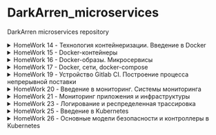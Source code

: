 # DarkArren_microservices

DarkArren microservices repository

<details>
  <summary>HomeWork 14 - Технология контейнеризации. Введение в Docker</summary>

## HomeWork 14 - Технология контейнеризации. Введение в Docker

- Добавлен шаблон PR `.github/PULL_REQUEST_TEMPLATE.md`
- Добавлена интеграция Slack с GitHub `/github subscribe Otus-DevOps-2019-02/DarkArren_microservices commits:all`
- Настроена интеграция с TravisCI
- Установлен docker
- Запущен контейнер hello-world

<details>
  <summary>docker run hello-world</summary>

```bash
Unable to find image 'hello-world:latest' locally
latest: Pulling from library/hello-world
1b930d010525: Pull complete
Digest: sha256:41a65640635299bab090f783209c1e3a3f11934cf7756b09cb2f1e02147c6ed8
Status: Downloaded newer image for hello-world:latest

Hello from Docker!
This message shows that your installation appears to be working correctly.

To generate this message, Docker took the following steps:
 1. The Docker client contacted the Docker daemon.
 2. The Docker daemon pulled the "hello-world" image from the Docker Hub.
    (amd64)
 3. The Docker daemon created a new container from that image which runs the
    executable that produces the output you are currently reading.
 4. The Docker daemon streamed that output to the Docker client, which sent it
    to your terminal.

To try something more ambitious, you can run an Ubuntu container with:
 $ docker run -it ubuntu bash

Share images, automate workflows, and more with a free Docker ID:
 https://hub.docker.com/

For more examples and ideas, visit:
 https://docs.docker.com/get-started/
```

</details>

- Получен список запущенных контейнеров `docker ps`
- Получен список всех контейнеров `docker ps -a`
- Получен список всех сохраненный образов `docker images`
- Запущен контейнер ubuntu:16.04 `docker run -it ubuntu:16.04 /bin/bash`
- В запущенном контейнере создан файл **/tmp/file**
- Контейнер запущен повторно, проверено что файла нет
- Получен список всех запущенных контейнеров с форматирование списка:

```bash
docker ps -a --format "table {{.ID}}\t{{.Image}}\t{{.CreatedAt}}\t{{.Names}}"

CONTAINER ID        IMAGE               CREATED AT                      NAMES
02bac0c6d6f7        ubuntu:16.04        2019-07-04 3:44:11 +0300 MSK   xenodochial_aryabhata
1305ff58ec3f        ubuntu:16.04        2019-07-04 3:43:53 +0300 MSK   hopeful_hertz
05fbd50e8973        hello-world         2019-07-04 3:33:18 +0300 MSK   nifty_blackwell
```

- Контейнер 1305ff58ec3f перезапущен через docker start 1305ff58ec3f
- Треминал подсоединен к контейнеру через docker attach 1305ff58ec3f
- Проверено наличие файла **/tmp/file**
- Терминал отсоединен по комбинации "Ctrl + p Ctrl + q"
- Внутри контейнера запущен процесс bash посредством `docker exec -it x bash`
- Создан образ из запущенного контейнера

```bash
docker commit 1305ff58ec3f darkarren/ubuntu-tmp-file
sha256:454a2224550b87e5bf6c1b3158154e2837dd485f86252148cc82862f7ba5d520

docker images
REPOSITORY                  TAG                 IMAGE ID            CREATED             SIZE
darkarren/ubuntu-tmp-file   latest              454a2224550b        2 minutes ago       117MB
ubuntu                      16.04               7e87e2b3bf7a        3 weeks ago         117MB
hello-world                 latest              fce289e99eb9        7 weeks ago         1.84kB
```

### HW14: Задание со *

- Получена метадата контейнера и образа посредством `docker inspect`
- На основе изучения метадаты сделаны выводы о различиях между контейнером и образом, выводы описаны в **./docker-monolith/docker-1.log**

- Контейнер docker остановлен посредством команды `docker kill $(docker ps -q)`
- Получена информация об использованном дисковом пространстве посредством `docker system df`
- Удалены все незапущенные контейнеры `docker rm $(docker ps -a -q)`
- Удалены все образы, от которых не зависят запущенные контейнеры `docker rmi $(docker images -q)`

</details>

<details>
  <summary>HomeWork 15 - Docker-контейнеры</summary>

## HomeWork 15 - Docker-контейнеры

- Создан проект docker в GCE
- Настроил gcloud на работу с новым проектом `gcloud init`
- Авторизовался через `gcloud auth application-default login`
- Имя проекта в Gogle Cloud добавленно в env: `export GOOGLE_PROJECT=docker`
- Для проекта docker включен Google Engine API через консоль <https://console.developers.google.com/apis/api/compute.googleapis.com/landing?project=docker-245714>
- Создан docker-machine в GCE `docker-machine create --driver google --google-machine-image https://www.googleapis.com/compute/v1/projects/ubuntu-os-cloud/global/images/family/ubuntu-1604-lts --google-machine-type n1-standard-1 --google-disk-size 20 --google-zone europe-west1-b docker-host`
- Установлено подключение к docker-host `eval $(docker-machine env docker-host)`
- В ./docker-monolith добавлены файлы: mongod.conf, start.sh, db_config, Dockerfile
- Подготовлен Dockerfile содержащий в себе установку зависимостей, конфигурирование MongoDB, установку самого приложения reddit
- Собран docker-образ: `docker build -t reddit:latest .`
- Запущен контейнер из подготовленного образа `docker run --name reddit -d --network=host reddit:latest`
- Создано правило для входящего трафика на порт 9292 `gcloud compute firewall-rules create reddit-app --allow tcp:9292 --target-tags=docker-machine --description="Allow PUMA connections" --direction=INGRESS`
- Приложение доступно по адресу <http://docker-host:9292>

### Docker Hub

- Создана учетная запись на Docker Hub
- Авторизована учетная запись через консоль `docker login`
- Образ помечен тэгом darkarren/otus-reddit:1.0 `docker tag reddit:latest darkarren/otus-reddit:1.0`
- Образ запушен в Docker Hub `docker push darkarren/otus-reddit:1.0`
- Проверена возможность запуска из образа, который был запушен на Docker Hub, на локальной машине `docker run --name reddit -d -p 9292:9292 darkarren/otus-reddit:1.0`
- Приложение доступно по <http://127.0.0.1:9292>
- Посмотрел логи контейнера посредством `docker logs reddit -f`, убедился что в процессе взаимодействия с приложением логи отображаются
- Зашел в контейнер и вызвал его остановку изнутри `docker exec -it reddit bash; ps aux; killall5 1`
- Запустил контейнер `docker start reddit`
- Остановил и удалил контейнер `docker stop reddit && docker rm reddit`
- Запустил контейнер без запуска приложения `docker run --name reddit --rm -it darkarren/otus-reddit:1.0 bash; ps aux; exit`
-  Получил информацию об образе `docker inspect darkarren/otus-reddit:1.0`
- Получил информацию связанную только с запуском `docker inspect darkarren/otus-reddit:1.0 -f '{{.ContainerConfig.Cmd}}'`
- Запустил контейнер и внес в него изменения

<details>
  <summary>docker run --name reddit -d -p 9292:9292 darkarren/otus-reddit:1.0</summary>

```bash
docker run --name reddit -d -p 9292:9292 darkarren/otus-reddit:1.0

ecc39f8b4a48cb49de30f174098d23be524fd50690cd1271f77f84e056934e9c

[docker exec -it reddit bash](docker exec -it reddit bash

root@ecc39f8b4a48:/# mkdir /test1234
root@ecc39f8b4a48:/# touch /test1234/testfile
root@ecc39f8b4a48:/# rmdir /opt
root@ecc39f8b4a48:/# exit
exit)
```

</details>

- Получил изменения в контейнере

<details>
  <summary>docker diff reddit</summary>

```bash
docker diff reddit
A /test1234
A /test1234/testfile
C /var
C /var/lib
C /var/lib/mongodb
A /var/lib/mongodb/local.0
A /var/lib/mongodb/local.ns
A /var/lib/mongodb/mongod.lock
A /var/lib/mongodb/_tmp
A /var/lib/mongodb/journal
A /var/lib/mongodb/journal/j._0
C /var/log
A /var/log/mongod.log
C /root
A /root/.bash_history
C /tmp
A /tmp/mongodb-27017.sock
D /opt
```

</details>

- Остановил, удалил и заново запустил контейнер, убедился, что изменений не сохранилось

<details>
  <summary>docker stop reddit && docker rm reddit && docker run --name reddit --rm -it darkarren/otus-reddit:1.0 bash </summary>

```bash
docker stop reddit && docker rm reddit
reddit
reddit

docker run --name reddit --rm -it darkarren/otus-reddit:1.0 bash
root@b7aaf9b04429:/# ls /
bin   dev  home  lib64  mnt  proc    root  sbin  start.sh  tmp  var
boot  etc  lib   media  opt  reddit  run   srv   sys       usr
root@b7aaf9b04429:/#
```

</details>

### HW 15: Задание со *

- Подготовлен сценарий terraform, позволяющий развернуть в облаке n машин на чистой ubuntu 16.04, количество машины определяется переменной vm_count="3" в terraform.tfvars
- Подготовлены плейбуки ansible: install.yml  - установка docker и необходимых зависимостей, deploy.yml - запуск прилоежния (reddit.yml - запуск плейбуков друг за другом)
- Подготовлен плейбук для провижининга образа packer - packer.yml

</details>

<details>
  <summary>HomeWork 16 - Docker-образы. Микросервисы</summary>

## HomeWork 16 - Docker-образы. Микросервисы

- Установлен линтер hadolint
- Загружен архив с исходным кодом микросервисов
- Созданы Dockerfile: ./post-py/Dockerfile, ./ui/Dockerfile, ./comment/Dockerfile с учетом рекомендаций hadolint
- Собраны образы микросевисов

<details>
  <summary>build docker images</summary>

```bash
docker build -t darkarren/post:1.0 src/post-py \
&& docker build -t darkarren/comment:1.0 src/comment \
&& docker build -t darkarren/ui:1.0 src/ui
```

</details>

- Создана сеть для контейнеров `docker network create reddit`
- Запущены контейнеры с подключением к созданной сети

<details>
  <summary>run reddit containers</summary>

```bash
docker run -d --network=reddit --network-alias=post_db --network-alias=comment_db mongo:latest
docker run -d --network=reddit --network-alias=post darkarren/post:1.0
docker run -d --network=reddit --network-alias=comment darkarren/comment:1.0
docker run -d --network=reddit -p 9292:9292 darkarren/ui:1.0
```

</details>

- Проверил доступность и работоспособность приложения по адресу <http://docker-host:9292>

### HW16: Заданиче со * 1

- Остановил все запущенные контейнеры docker kill $(docker ps -q)
- Запустил контейнеры с измененными network-alias и дополнительно переданными значениями переменных

<details>
  <summary>run reddit containers with env</summary>

```bash
docker run -d --network=reddit --network-alias=post_db_1 --network-alias=comment_db_1 mongo:latest \
&& docker run -d --network=reddit --network-alias=post_1 --env POST_DATABASE_HOST=post_db_1 darkarren/post:1.0 \
&& docker run -d --network=reddit --network-alias=comment_1 --env COMMENT_DATABASE_HOST=comment_db_1 darkarren/comment:1.0 \
&& docker run -d --network=reddit --env POST_SERVICE_HOST=post_1 --env COMMENT_SERVICE_HOST=comment_1 -p 9292:9292 darkarren/ui:1.0
```

</details>

- Проверил доступность и работоспособность приложения по адресу <http://docker-host:9292>

### Образы приложений

- Изменил Dockerfile для ui с учетом рекомендаций hadolint
- Пересобрал образ, убедился, что он стал значительно меньше предыдущего

### HW16: Задание со * 2

- Подготовил новый образ для ui. За счет использования alpine в качестве основного образа, а так же чистки лишних библиотек, которые не нужны после сборки образа, и очистки кэша - удалось уменьшить образ до 38.2MB без потери работоспособности

<details>
  <summary>./ui/Dockerfile</summary>

```dockerfile
FROM alpine:3.9


ENV APP_HOME /app
RUN mkdir $APP_HOME

WORKDIR $APP_HOME
COPY Gemfile* $APP_HOME/
COPY . $APP_HOME
RUN apk --no-cache add ruby-bundler=1.17.1-r0 ruby-dev=2.5.5-r0 make=4.2.1-r2 gcc=8.3.0-r0 musl-dev=1.1.20-r4 ruby-json=2.5.5-r0 \
  && bundle install --clean --no-cache --force \
  && rm -rf /root/.bundle \
  && apk --no-cache del ruby-dev make gcc musl-dev

ENV POST_SERVICE_HOST post
ENV POST_SERVICE_PORT 5000
ENV COMMENT_SERVICE_HOST comment
ENV COMMENT_SERVICE_PORT 9292

CMD ["puma"]


```

</details>

- Подготовил новый образ для post. Удалось уменьшить образ до 106MB

<details>
  <summary>./post-py/Dockerfile</summary>

```Dockerfile
FROM python:3.6.0-alpine

WORKDIR /app
COPY . /app

RUN apk --no-cache add gcc=5.3.0-r0 musl-dev=1.1.14-r16 \
    && pip --no-cache-dir install -r /app/requirements.txt \
    && apk --no-cache del gcc musl-dev

ENV POST_DATABASE_HOST post_db
ENV POST_DATABASE posts

CMD ["python3", "post_app.py"]

```

</details>

- Подготовил новый образ для comment. Удалось уменьшить до 35.8MB

<details>
  <summary>./comment/Dockerfile</summary>

```Dockerfile
FROM alpine:3.9

ENV APP_HOME /app

RUN mkdir $APP_HOME
WORKDIR $APP_HOME
COPY Gemfile* $APP_HOME/

RUN apk --no-cache add ruby-bundler=1.17.1-r0 ruby-dev=2.5.5-r0 \
    make=4.2.1-r2 gcc=8.3.0-r0 musl-dev=1.1.20-r4 ruby-json=2.5.5-r0 ruby-bigdecimal=2.5.5-r0 \
    && bundle install --clean --no-cache --force \
    && rm -rf /root/.bundle \
    && apk --no-cache del ruby-dev make gcc musl-dev
COPY . $APP_HOME

ENV COMMENT_DATABASE_HOST comment_db
ENV COMMENT_DATABASE comments

CMD ["puma"]

```

</details>

- Получившиеся образы в таблице

<details>
  <summary>docker images</summary>

```bash
arren | sort
darkarren/comment       1.0                 d149d523f32c        About an hour ago    768MB
darkarren/comment       1.1                 3b421cc61e86        About a minute ago   35.8MB
darkarren/post          1.0                 22e54cf2e227        42 minutes ago       198MB
darkarren/post          1.1                 658d72e9d4cd        11 minutes ago       106MB
darkarren/ui            1.0                 cb3b6b4a33fd        About an hour ago    770MB
darkarren/ui            1.1                 1be28b54d475        30 seconds ago       38.2MB
```

</details>

- Создан docker volume `docker volume create reddit_db`
- Контейнеры перезапущены, к mongodb подключен docker volume

<details>
  <summary>docker run with volume</summary>

```bash
docker run -d --network=reddit --network-alias=post_db --network-alias=comment_db -v reddit_db:/data/db mongo:latest \
&& docker run -d --network=reddit --network-alias=post darkarren/post:1.1 \
&& docker run -d --network=reddit --network-alias=comment darkarren/comment:1.1 \
&& docker run -d --network=reddit -p 9292:9292 darkarren/ui:1.1
```

</details>

- Добавлен новый пост, контенеры перезапущены, пост на месте.

</details>

<details>
  <summary>HomeWork 17 - Docker, сети, docker-compose</summary>

## HomeWork 17 - Docker, сети, docker-compose

### None network driver

- Запущен контейнер joffotron/docker-net-tools с сететвым драйвером none `docker run -ti --rm --network none joffotron/docker-net-tools -c ifconfig`, в таком контейнере доступен тоько loopback, доступа к внешней сети нет

### Host network driver

- Запущен контейнер joffotron/docker-net-tools с сетевым драйвером host `docker run -ti --rm --network host joffotron/docker-net-tools -c ifconfig`
- Вывод предудущего запуска контейнера аналогичен выводу при выполнении `docker-machine ssh docker-host ifconfig`
- Запущено четыре контейнера с nginx `docker run --network host -d nginx`
- Выполнение `docker ps` показывает что запущен только один контейнер, так как остальные упали по причине того, что все они используют сеть хоста, и при этом первый из запущенных уже занял порт 80
- Все запущенные контейнеры остановлены `docker kill $(docker ps -q)`
- На docker-host создан симлинк `sudo ln -s /var/run/docker/netns /var/run/netns`
- После запуска `docker run -d --network host joffotron/docker-net-tools` вывод `sudo ip netns` не изменился
- После запуска `docker run -d --network none joffotron/docker-net-tools` в выводе появился еще один namespace `ce75f7d63d5d`

### Bridge network driver

- Создана bridge-сеть reddit `docker network create reddit --driver bridge`
- Запущены контейнеры reddit с использованием bridge-сети

<details>
  <summary>docker run --network reddit</summary>

```bash
docker run -d --network=reddit mongo:latest \
&& docker run -d --network=reddit darkarren/post:1.0 \
&& docker run -d --network=reddit darkarren/comment:1.0 \
&& docker run -d --network=reddit -p 9292:9292 darkarren/ui:1.0
```

</details>

- Обнаружена проблема с некорректной работой сервисов
- Контейнеры остановлены `docker kill $(docker ps -q)`
- Контейнеры перезапущены с использованием --network-alias

<details>
  <summary>docker run network reddit --network-alias</summary>

```bash
docker run -d --network=reddit --network-alias=post_db --network-alias=comment_db mongo:latest \
&& docker run -d --network=reddit --network-alias=post darkarren/post:1.0 \
&& docker run -d --network=reddit --network-alias=comment darkarren/comment:1.0 \
&& docker run -d --network=reddit -p 9292:9292 darkarren/ui:1.0
```

</details>

- Результат - приложение работает корректно, контейнеры остановлены `docker kill $(docker ps -q)`
- Созданы новые сети docker-networks

<details>
  <summary>docker network create</summary>

```bash
docker network create back_net --subnet=10.0.2.0/24

docker network create front_net --subnet=10.0.1.0/24
```

</details>

- Контейнеры запущены с использованием новых сетей

<details>
  <summary>docker run</summary>

```bash
docker run -d --network=front_net -p 9292:9292 --name ui darkarren/ui:1.0 \
&& docker run -d --network=back_net --name comment darkarren/comment:1.0 \
&& docker run -d --network=back_net --name post darkarren/post:1.0 \
&& docker run -d --network=back_net --name mongo_db --network-alias=post_db --network-alias=comment_db mongo:latest
```

</details>

- Обнаружена проблема на главной странице приложения `Can't show blog posts, some problems with the post service. Refresh?`
- Контейнеры подключены к дополнительным сетям `docker network connect front_net post` и `docker network connect front_net comment`, приложение работает корректно

### Сетевой стек

- Подключился по ssh к docker-host `docker-machine ssh docker-host`
- Установил пакет bridge-utils `sudo apt-get update && sudo apt-get install bridge-utils`
- Выполнил `sudo docker network ls`

<details>
  <summary>sudo docker network ls</summary>

```bash
sudo docker network ls
NETWORK ID          NAME                DRIVER              SCOPE
9820cacd8fab        back_net            bridge              local
bb82f5fb0c7d        bridge              bridge              local
b03a6069d26e        front_net           bridge              local
0c925de52059        host                host                local
04d056f48418        none                null                local
```

</details>

- Вывел информацию о bridge-сетях `ifconfig | grep br`

<details>
  <summary>ifconfig | grep br && brctl show</summary>

```bash
ifconfig | grep br
br-9820cacd8fab Link encap:Ethernet  HWaddr 02:42:50:cc:73:ca
br-b03a6069d26e Link encap:Ethernet  HWaddr 02:42:c4:f3:68:74

brctl show br-9820cacd8fab
bridge name       bridge id           STP enabled   interfaces
br-9820cacd8fab   8000.024250cc73ca   no            veth33e7906
                                                    veth7716168
                                                    vetheca5e8d

brctl show br-b03a6069d26e
bridge name       bridge id           STP enabled   interfaces
br-b03a6069d26e   8000.0242c4f36874   no            veth12b3738
                                                    vethb898164
                                                    vethdea83a8
```

</details>

- Отобразил iptables `sudo iptables -nL -t nat`

<details>
  <summary>sudo iptables -nL -t nat</summary>

```bash
Chain PREROUTING (policy ACCEPT)
target     prot opt source               destination
DOCKER     all  --  0.0.0.0/0            0.0.0.0/0            ADDRTYPE match dst-type LOCAL

Chain INPUT (policy ACCEPT)
target     prot opt source               destination

Chain OUTPUT (policy ACCEPT)
target     prot opt source               destination
DOCKER     all  --  0.0.0.0/0           !127.0.0.0/8          ADDRTYPE match dst-type LOCAL

Chain POSTROUTING (policy ACCEPT)
target     prot opt source               destination
MASQUERADE  all  --  10.0.1.0/24          0.0.0.0/0
MASQUERADE  all  --  10.0.2.0/24          0.0.0.0/0
MASQUERADE  all  --  172.17.0.0/16        0.0.0.0/0
MASQUERADE  tcp  --  10.0.1.2             10.0.1.2             tcp dpt:9292

Chain DOCKER (2 references)
target     prot opt source               destination
RETURN     all  --  0.0.0.0/0            0.0.0.0/0
RETURN     all  --  0.0.0.0/0            0.0.0.0/0
RETURN     all  --  0.0.0.0/0            0.0.0.0/0
DNAT       tcp  --  0.0.0.0/0            0.0.0.0/0            tcp dpt:9292 to:10.0.1.2:9292
```

</details>

- Нашел процесс, который слушает порт 9292:

<details>
  <summary>ps ax | grep docker-proxy</summary>

```bash
ps ax | grep docker-proxy
 7319 ?        Sl     0:00 /usr/bin/docker-proxy -proto tcp -host-ip 0.0.0.0 -host-port 9292 -container-ip 10.0.1.2 -container-port 9292
16344 pts/0    S+     0:00 grep --color=auto docker-proxy
```

</details>

### Docker-compose

- Создал файл `./src/docker-compose.yml`
- Остановил контейнеры `docker kill $(docker ps -q)`
- Добавил в env переменную USERNAME `export USERNAME=darkarren`
- Запустил контейнеры через docker-compose `docker-compose up -d`
- Убедился в том, что приложение доступно по <http://docker-host:9292>

### HW 17: Самостоятельное задание

- Добавлено использование множественных сетей (двух) front_net и back_net вместо использования одной сети reddit, добавил в файл параметры сетей (network range) и алиасы для сервисов
- Порт публикации сервиса ui параметризован и будет задаваться переменной `PUBLIC_PORT`
- Параметризованы версии сервисов, будут использованы переменные `UI_VERSION`, `POST_VERSION` и `COMMENT_VERSION`
- Добавил файл `./src/.env`, указал в нем параметры для запуска контейнеров docker-compose
- Убедился что контейнеры поднимаются и работают корректно
- Выяснил как задается базовое имя проекта при старте контейнеров, очевидно, что по умолчанию берется название папки, в которой находится docker-compose.yml, например в моем случае контенеры (и сети и иже с ними) называются с префиксом `src_`, например: `src_ui_1`. Изменить базовое имя проекта можно следующими способами:
  - указав параметр `COMPOSE_PROJECT_NAME=foo` в переменных окружения
  - указав этот параметр в `.env`, который используется в docker-compose.yml
  - либо указав непосредственно при запуске docker-compose, например: `docker-compose -p foo up -d`

### HW 17: Задание со *

- Скопировал локальную директорию `./src` на хост docker-machine: `docker-machine scp -r -d ./src docker-host:/home/docker-user`
- Создал файл `docker-compose.override.yml`
- Добавил запуск в puma в debug режиме и с двумя воркерами посредством инструкции entrypoint для ui и comment микросервисов

<details>
  <summary>entrypoint</summary>

```bash
   entrypoint:
    - puma
    - --debug
    - -w 2
```

</details>

- Добавил подключение к контейнерам папок с докер-хоста

<details>
  <summary>volumes</summary>

```bash
   volumes:
    - /home/docker-user/src/ui:/app
```

</details>

- Запустил контейнеры `docker-compose up -d`, написал пост, перезапустил контейнеры и убедился, что пост сохранился

</details>

<details>
  <summary>HomeWork 19 - Устройство Gitlab CI. Построение процесса непрерывной поставки</summary>

## HomeWork 19 - Устройство Gitlab CI. Построение процесса непрерывной поставки

- Создан новый хост через docker-machine

<details>
  <summary>new docker-machine</summary>

```bash
docker-machine create --driver google --google-machine-image https://www.googleapis.com/compute/v1/projects/ubuntu-os-cloud/global/images/family/ubuntu-1604-lts --google-machine-type n1-standard-1 --google-disk-size 100 --google-zone europe-west1-b gitlab-ci
```

</details>

- Подключился к новой vm - `docker-machine ssh gitlab-ci`
- Подготовил директории и docker-compose.yml для GitLab
- Установил docker-compose
- Запустил контейнеры `sudo docker-compose up -d`
- Разрешил доступ к машине по http / https
- Зашел на главную GitLab и задал root password
- Отключил Sign Up
- Создал Project Group - Homework
- Создал новый проект в группе - example
- Добавил remote в репозиторий DarkArren_microservices `git remote add gitlab http://34.76.178.217/homework/example.git`
- Запушил в gitlab - `git push gitlab gitlab-ci-1`
- Добавил в репозиторий `.gitalb-ci.yml` и запушил в репозиторий gitlab
- Получен токен для GitLab Runner `1SzF1G6VcjW5TEd4qxU2`
- На сервере GitLab CI запущен контейнер gitlab runner

<details>
  <summary>run gitlab runner</summary>

```bash
docker run -d --name gitlab-runner --restart always -v /srv/gitlab-runner/config:/etc/gitlab-runner -v /var/run/docker.sock:/var/run/docker.sock gitlab/gitlab-runner:latest
```

</details>

- Запущена регистрация gitlab runner `docker exec -it gitlab-runner gitlab-runner register --run-untagged --locked=false`
- Зарегистрирован gitlab runner для проекта
- CI/CD Pipeline прошел успешно
- В репозиторий добавлен исходный код приложения reddit
- Изменил описание pipeline в .gitlab-ci.yml для запуска тестов приложения
- Добавил файл `simpletest.rb` с описанием теста в директорию приложения
- Добавил библиотеку для тестирования `rack-test` в `reddit/Gemfile`
- Запушил изменения в gitlab и убедился, что тесты прошли

### Окружения

- Изменил шаг deploy_job так, что теперь он описывает окружение dev
- Убедился в том, что в Operations - Environments появилось описание первого окружения - dev
- Добавил в .gitlab-ci.yml описание для окружения stage и production
- Добавил в описание stage и production окружий директиву only, которая позволит запустить job только если установлен semver тэг в git, например, 2.4.10
- Проверил запуск все job при пуше изменений, которые помечены тегом

### Динамические окружения

- Добавил определение динамического окружения для веток кроме master

### HW 19: Задание со *

#### Сборка Docker image

- Подготовил Dockerfile для сборки docker-image приложения
- В /srv/gitlab-runner/config/config.toml выставил `priveleged=true` и `volumes = ["/var/run/docker.sock:/var/run/docker.sock", "/cache"]`
- В разделе `before_script` закомментировал `bundle install`, в test_unit_job добавлена установка зависимостей через `bundle install` для прохождения тестов
- Для успешной сборки и отправи оборазом в registry необходимо в Settings - CI/CD - Variables добавить параметры
  - docker_hub_user - логин от учетной записи docker hub
  - docker_hub_password - пароль от учетной записи docker hub
- В шаг build добавлены команды сборки контейнера и пуша в registry

<details>
  <summary>build step</summary>

```bash
build_job:
  image: docker:dind
  stage: build
  script:
    - echo 'Building'
    - docker login -u darkarren -p ${docker_hub_password}
    - docker build -t gitlab-reddit:$CI_COMMIT_SHORT_SHA .
    - docker tag gitlab-reddit:$CI_COMMIT_SHORT_SHA darkarren/gitlab-reddit:latest
    - docker tag gitlab-reddit:$CI_COMMIT_SHORT_SHA darkarren/gitlab-reddit:$CI_COMMIT_SHORT_SHA
    - docker push darkarren/gitlab-reddit:$CI_COMMIT_SHORT_SHA
    - docker push darkarren/gitlab-reddit:latest
```

</details>

- В Settings - CI/CD - Variables добавлены следующие параметры
  - gcloud_compute_service_account - type: file, value: json-файл кредов от service account с достаточными правами в проекте
  - gcloud_project_id - type: variable, value: название проекта
  - ssh_key - type: file, value: приватный ключ пользователя appuser
- Настроил создание новой машины в GCP при каждом запуске пайплайна
- Настроил запуск контейнера из образа, собранного на предыдущем шаге
- Настроил удаление машины, после проверки запуска приложения

#### GitLab runner automated deployment

Skipped

#### Интеграция GitLab и Slack

- Добавил в workspace в Slack приложение incoming webhooks
- Получил WebHook URL
- Добавил webhook url в настройках интеграции со Slack в GitLab (Project Settings - Integration - Slack Notification)
- Убедился что нотификация прошла

</details>

<details>
  <summary>HomeWork 20 - Введение в мониторинг. Системы мониторинга</summary>

## HomeWork 20 - Введение в мониторинг. Системы мониторинга

- Создано firewall-правило для prometheus `gcloud compute firewall-rules create prometheus-default --allow tcp:9090`
- Создано firewall-правило для puma `gcloud compute firewall-rules create puma-default --allow tcp:9292`
- Создан хост docker-machine

<details>
  <summary>docker-machine</summary>

```bash
docker-machine create --driver google \
--google-machine-image https://www.googleapis.com/compute/v1/projects/ubuntu-os-cloud/global/
images/family/ubuntu-1604-lts \
--google-machine-type n1-standard-1 \
--google-zone
```

</details>

- Запущен контейнер Prometheus `docker run --rm -p 9090:9090 -d --name prometheus prom/prometheus:v2.1.0`
- Поосмтрел метрики, которые уже сейчас собирает prometheus
- Посмотрел список таргетов, с которых prometheus забирает метрики
- Остановил контейнер с prometheus `docker stop prometheus`
- Перенес docker-monolith и файлы docker-compose и .env из src в новую директорию docker
- Создал директорию под все, что связано с мониторингом - monitoring
- Добавил monitoring/prometheus/Dockerfile для создания образа с кастомным конфигом
- Создал конфиг monitoring/prometheus/prometheus.yml
- Собрал образ prometheus `docker build -t darkarren/prometheus .`
- Собрал образы микросервисов посредсвом docker_build.sh `for i in ui post-py comment; do cd src/$i; bash docker_build.sh; cd -; done`
- удалил из docker/docker-compose.yml директивы build и добавил описание для prometheus
- добавил конфигурацию networks для prometheus в docker-compose
- актуализировал переменные в .env
- запустил контейнеры `docker-compose up -d`
- приложения доступно по адресу <http://34.76.154.234:9292/> и prometheus доступен на <http://34.76.154.234:9090/>

### Мониторинг состояния микросервисов

- Убедился что в prometheus определены и доступны эндпоинты ui и comment
- Получил статус метрики ui_health, так же получил ее в виде графика
- Остановил микросервис post и увидел, что метрика изменила свое значение на 0
- Посмотрел метрики доступности сервисов comment и post
- Заново запустил post-микросервис `docker-compose start post`

### Сбор метрик хоста

- Добавил определение контейнера node-exporter в docker-compose.yml
- Добавил job для node-exporter в конфиг Prometheus и пересобрал контейнер
- Остановил и повторно запустил контейнеры docker-compose
- Убедился в том, что в списке эндпоинтов пояивлся эндпоинт node
- Выполнил `yes > /dev/null` на docker-host и убедился что метрики демонстрируют увеличение нагрузки на процессор
- Загрузил образы на Docker Hub <https://hub.docker.com/u/darkarren>

### HW 20: Задание со * 1

- Решил использовать для мониторинг MongoDB Percona MongoDB Exporter
- Source code: <https://github.com/percona/mongodb_exporter>
- Использоваться будет последний релиз - `git checkout tags/v0.8.0`
- Создал Dockerfile на основе того, что есть в репозитории, добавил в ./monitoring/mongodb-exporter
- Подготовил образ mongodb-exporter `docker build -t $USER_NAME/mongodb-exporter .`
- Добавил тэг версии `docker tag $USER_NAME/mongodb-exporter:latest $USER_NAME/mongodb-exporter:0.8.0`
- Запушил на Docker Hub `docker push $USER_NAME/mongodb-exporter`
- Добавил в docker-compose запуск контейнера с MongoDB Exporter

<details>
  <summary>docker-compose mongodb-exporter</summary>

```docker
  mongodb-exporter:
    image: ${USERNAME}/mongodb-exporter:${MONGO_EXPORTER_VERSION}
    ports:
      - '9216:9216'
    command:
      - '--collect.database'
      - '--collect.collection'
      - '--collect.indexusage'
      - '--collect.topmetrics'
      - '--mongodb.uri=mongodb://post_db:27017'
    networks:
      back_net:
        aliases:
          - mongodb-exporter
```

</details>

- Добавил в prometheus.yml job mongod, собирающий метрики mongodb-exporter

<details>
  <summary>prometheus job</summary>

```bash
  - job_name: 'mongod'
    static_configs:
      - targets:
        - 'mongodb-exporter:9216'
```

</details>

- Пересобрал образ prometheus и перезапустил контейнеры

### HW 20: Задание со * 2 - BlackBox Exporter

- Изучил репозиторий prometheus/blackbox-exporter
- Подготовил Dockerfile для сборки docker image

<details>
  <summary>Dockerfile blackbox-exporter</summary>

```Dockerfile
FROM golang:1.11 as golang

ARG VERSION=0.14.0

WORKDIR /go/src/github.com/blackbox_exporter

RUN git clone https://github.com/prometheus/blackbox_exporter.git . && \
    git checkout tags/v"${VERSION}" && \
    make

FROM quay.io/prometheus/busybox:latest

COPY --from=golang /go/src/github.com/blackbox_exporter/blackbox_exporter  /bin/blackbox_exporter
COPY blackbox.yml       /etc/blackbox_exporter/config.yml

EXPOSE      9115
ENTRYPOINT  [ "/bin/blackbox_exporter" ]
CMD         [ "--config.file=/etc/blackbox_exporter/config.yml" ]
```

</details>

- Подготовил конфигурационный файл blackbox.yml с проверками по http и icmp

<details>
  <summary>blackbox.yml</summary>

```yml
modules:
  http_2xx:
    prober: http
    timeout: 5s
    http:
      valid_http_versions: ["HTTP/1.1", "HTTP/2"]
      valid_status_codes:
        - 200
        - 404
      method: GET
      referred_ip_protocol: "ip4"
  icmp:
    prober: icmp
    timeout: 5s
    icmp:
      preferred_ip_protocol: "ip4"

```

</details>

- Подготовил образ blackbox-exporter `docker build -t $USER_NAME/blackbox-exporter .`
- Добавил тэг версии `docker tag $USER_NAME/blackbox-exporter:latest $USER_NAME/blackbox-exporter:0.8.0`
- Запушил на Docker Hub `docker push $USER_NAME/blackbox-exporter`
- Добавил в docker-compose запуск контейнера с BlackBox Exporter

<details>
  <summary>blackbox-exporter docker-compose</summary>

```yml
  blackbox-exporter:
    image: ${USERNAME}/blackbox-exporter:${BLACKBOX_EXPORTER_VERSION}
    ports:
      - '9115:9115'
    networks:
      back_net:
        aliases:
          - blackbox-exporter

      front_net:
        aliases:
          - blackbox-exporter
```

</details>

- Добавил job в конфиг prometheus и пересобрал контейнер

<details>
  <summary>prometheus job</summary>

```yml
  - job_name: 'blackbox'
    metrics_path: /probe
    params:
      module:
        - http_2xx # Look for a HTTP 200 response.
        - icmp
    static_configs:
      - targets:
        - ui:9292
        - comment:9292
    relabel_configs:
      - source_labels: [__address__]
        target_label: __param_target
      - source_labels: [__param_target]
        target_label: instance
      - target_label: __address__
        replacement: blackbox-exporter:9115  # The blackbox exporter's real hostname:port.
```

</details>

- Добавил переменную BLACKBOX_EXPORTER_VERSION в .env
- Пересобрал образ prometheus и перезапустил контейнеры `docker-compose donw && docker-compose up -d`

### HW 20 задание со * 3 - Make

- Подготовил Makefile, перед запуском нужно выполнить `export USER_NAME=your-docker-hub-login`
- Сборка всех контейнеров - `make build-all`
- Пуш всех контейнеров - `make push-all`

</details>

<details>
  <summary>HomeWork 21 - Мониторинг приложения и инфраструктуры</summary>

## HomeWork 21 - Мониторинг приложения и инфраструктуры

### Мониторинг Docker-контейнеров

- Перенес описание приложений для мониторинга в отдельный docker-compose-файл `docker-compose-monitoring.yml`
- Добавил в docker-compose-monitoring.yml описание для контейнера cAdvisor
- Добавил в конфиг prometheus job для cadvisor, пересобрал image prometheus
- Создал в gcloud правило для доступа на 8080 порт `gcloud compute firewall-rules create cadvisor-default --allow tcp:8080`
- Запустил контейнеры `docker-compose up -d && docker-compose -f docker-compose-monitoring.yml up -d`
- Изучил информацию, которую предоставляет web-интерфейс cAdvisor

### Визуализация метрик

- Добавил описание Grafana в `docker-compose-monitoring.yml`
- Запустил контейнер Grafana `docker-compose -f docker-compose-monitoring.yml up -d grafana`
- Добавил firewall rule для Grafana `gcloud compute firewall-rules create grafana--default --allow tcp:3000`
- Через web-интерфейс добавил datasource prometheus server
- Нашел на официальном сайте и загрузил дашборд `Docker and system monitoring` в monitoring/grafana/dashboards/DockerMonitoring.json
- Импортировал дашборд в Grafana
- Убедился что появился дашборд, показывающий метрики контейнеров

### Сбор метрик приложения

- В конфиг prometheus.yml добавлен job для сбора метрик с сервиса post
- Пересобран образ prometheus
- Пересозданы контейнеры инфраструктуры мониторинга `docker-compose -f docker-compose-monitoring.yml down && docker-compose -f docker-compose-monitoring.yml up -d`
- В приложении reddit добавлены посты и комментарии к ним
- В Grafana добавлен новый дашборд
- В Grafana добавлен график ui_request_count
- Добавлен график http_requests with error codes
- Сохранил изменениея в дашборде, проверил наличие версий в options дашборда
- Добавил rate(ui_request_count[1m]) для первого графика
- Добавил новый график с вычислением 95-ого процентиля для метрики ui_request_response_time_bucket `histogram_quantile(0.95, sum(rate(ui_request_response_time_bucket[5m])) by (le))`
- Экспортировал дашборд в виде json

### Сбор метрик бизнес логики

- Создал новый дашборд Business_Logic_Monitoring
- Добавил на дашборд график `rate(post_count[1h])`
- Добавил график `rate(comment_count[1h])`
- Экпортировал дашборд в json

### Алертинг

- Создал Dockerfile для alertmanager
- Добавил config.yml для alertmanager с индвидуальными настройками webhook
- Собрал образ alertmanager и запушил в Docker Hub
- Добавил alertmanager в docker-compose-monitoring.yml
- Добавил alerts.yml для prometheus
- Добавил копирование alerts.yml в Dockerfile prometheus
- Добавил информацию об алертинге в конфиг prometheus и пересобрал образ
- Перезапустил контейнеры мониторинга
- Убедился что правила алертинга отображаются в web-интерфейсе Prometheus
- Остановил сервис post и убедился в том, что оповещение пришло в Slack
- Запушил все образы в Docker Hub - <https://hub.docker.com/u/darkarren>

### HW21: Задание со *

- В Makefile добавлены команды для сборки новых образов
- На docker-host в /etc/docker добавлен daemon.json (172.17.0.1 - адрес хоста в сети docker0)

```json
{
  "metrics-addr" : "172.17.0.1:9323",
  "experimental" : true
}
```

- В prometheus.yml добавлен таргет для docker

``` yml
  - job_name: 'docker'
    static_configs:
    - targets:
      - '172.17.0.1:9323'
```

- В Grafana добавлен дашборд Docker Engine Metrics <https://grafana.com/grafana/dashboards/1229>
- Добавлен Dockerfile monitoring/telegraf/Dockerfile и конфиг monitoring/telegraf/telegraf.conf
- Запуск Telegraf добавлен в docker-compose-monitoring.yml

<details>
  <summary>telegraf docker-compose</summary>

```yml
  telegraf:
    image: ${USER_NAME}/telegraf:${TELEGRAF_VERSION}
    ports:
      - 9273:9273
    volumes:
      - /var/run/docker.sock:/var/run/docker.sock:ro
    networks:
      back_net:
        aliases:
          - telegraf
      front_net:
        aliases:
          - telegraf
```

</details>

- В prometheus.yml добавлен таргет на telegraf

<details>
  <summary>telegraf prometheus target</summary>

```yml
  - job_name: 'telegraf'
    static_configs:
      - targets: ['telegraf:9273']
```

</details>

- В Grafana добавлен дашборд Telegraf Docker

</details>

<details>
  <summary>HomeWork 23 - Логирование и респределенная трассировка</summary>

## HomeWork 23 - Логирование и респределенная трассировка

- Обновил код приложения и пересобрал образы `for i in ui post-py comment; do cd src/$i; bash docker_build.sh; cd -; done`
- Убедился что образы с тегом `logging` существуют, запушил их в Docker Hub
- Создал новый хост docker-machine

<details>
  <summary>docker-machine logging</summary>

```bash
docker-machine create --driver google \
    --google-machine-image https://www.googleapis.com/compute/v1/projects/ubuntu-os-cloud/global/images/family/ubuntu-1604-lts \
    --google-machine-type n1-standard-1 \
    --google-open-port 5601/tcp \
    --google-open-port 9292/tcp \
    --google-open-port 9411/tcp \
    logging
```

</details>

- Окружение настроено на работу с новой vm `eval $(docker-machine env logging)`
- Получен адрес новой машины `docker-machine ip logging`

### Логирование Docker контейнеров

- Подготовлен compose-файл docker-compose-logging.yml с описанием контейнеров fluentd, elasticsearch, kibana
- Подготовлен Dockerfile для fluentd **logging\fluentd\Dockerfile**
- Подготовлен config-файл для fluentd **logging\fluentd\fluent.conf**
- Собран образ fluentd `docker build -t $USER_NAME/fluentd .`
- В .env указан тэг logging для ui, post, comment
- Запустил контейнеры `docker-compose up -d`
- Просмотрел логи приложения `docker-compose logs -f post`
- Добавил опередление драйвера для логирования сервиса post в `docker-compose.yml`
- Запустил контейнеры системы логирования и перезапустил контейнеры приложения
- Исправил падение контейнера Elasticsearch, изменил параметр на docker-host - `sudo sysctl -w vm.max_map_count=262144`, заработало
- Добавил Index Pattern на Kibana
- Посмотрел что логи теперь собираются и отображаются в Kibana
- Добавил фильтр в конфиг fluentd
- Пересобрал и перезапустил fluentd `docker-compose -f docker-compose-logging.yml up -d fluentd`
- Убедился что фильтр применился и вместо одного поля log доступно несколько
- Убедился что можно найти запись в логе через поиск

### Неструктурированные логи

- Добавил драйвер логирования для сервиса ui
- Перезапустил контейнер ui `docker-compose stop ui && docker-compose rm ui && docker-compose up -d`
- Добавил фильтр с использованием регулярного выражения для сервиса ui в конфигурационный файл fluent.conf
- Пересобрал образ fluentd и перезапустил сервисы логирования
- Убедился что в кибане корректно распарсились логи микросервиса UI
- Заменил регулярное выражение на использование grok-паттернов
- Пересобрал и перезапустил кибану, убедился что логи парсятся корректно

### HW23: Задание со *

- Добавлен второй grok-pattern <https://github.com/fluent/fluent-plugin-grok-parser> в фильтр service.ui

<details>
  <summary>filter service.ui</summary>

```xml
<filter service.ui>
  @type parser
  format grok
  grok_pattern service=%{WORD:service} \| event=%{WORD:event} \| request_id=%{GREEDYDATA:request_id} \| message='%{GREEDYDATA:message}'
  key_name message
  reserve_data true
</filter>

<filter service.ui>
  @type parser
  format grok
  grok_pattern service=%{WORD:service} \| event=%{WORD:event} \| path=%{URIPATH:path} \| request_id=%{GREEDYDATA:request_id} \| remote_addr=%{IP:remote_addr} \| method= %{WORD:method} \| response_status=%{NUMBER:response_status}
  key_name message
  reserve_data true
</filter>
```

</details>

### Распределенный трейсинг ***

- Добавил Zipkin в `docker-compose-logging.yml`
- В `docker-compose.yml` добавленна env-переменая ZIPKIN_ENABLED=${ZIPKIN_ENABLED} для микросервисов
- Добавлено значение ZIPKIN_ENABLED в .env
- Просмотрел трассировки через webui zipkin

### Самостоятельное задание

- Обновил сорцы приложения на "забагованные"
- Пересобрал контейнеры с тэгом bugged
- Запустил приложение и посмотрел трейсы. Выясняется, что обращение к серверу post стало занимать 3 секунды, вместо миллисекунд, вероятно проблема с долгим открытием поста именно в этом.
- Вернул обратно незабагованный код в директорию src.

</details>

<details>
  <summary>HomeWork 25 - Введение в Kubernetes</summary>

## HomeWork 25 - Введение в Kubernetes

- Подготовил Deployment-манифесты для post/comment/ui/mongo

### Kubernetes - The Hard Way

<https://github.com/kelseyhightower/kubernetes-the-hard-way>

- Развернул кластер по гайду и запустил деплойменты

```bash
kubectl get pods -o wide
NAME                                  READY   STATUS    RESTARTS   AGE   IP           NODE       NOMINATED NODE
busybox-bd8fb7cbd-5pkch               1/1     Running   0          29m   10.200.0.2   worker-0   <none>
comment-deployment-69c487c659-zdjd7   1/1     Running   0          23m   10.200.1.3   worker-1   <none>
mongo-deployment-6895dffdf4-dk74b     1/1     Running   0          22m   10.200.2.4   worker-2   <none>
nginx-dbddb74b8-x6tkp                 1/1     Running   0          28m   10.200.0.3   worker-0   <none>
post-deployment-65899c6d8c-95gtj      1/1     Running   0          22m   10.200.1.4   worker-1   <none>
ui-deployment-6698c98b75-lml5k        1/1     Running   0          22m   10.200.0.4   worker-0   <none>
untrusted                             1/1     Running   0          24m   10.200.2.3   worker-2   <none>
```

- Удалил все ресурсы созданные при прохождении гайда

</details>

<details>
  <summary>HomeWork 26 - Основные модели безопасности и контроллеры в Kubernetes</summary>

## HomeWork 26 - Основные модели безопасности и контроллеры в Kubernetes

- Установлен kubectl `brew install kubernetes-cli` <https://kubernetes.io/docs/tasks/tools/install-kubectl/>
- Установлен minikube `brew cask install minikube`
- Запустил minikube-кластер `minikube start`
- Убедился что кластер доступен `kubectl get nodes`

### Deployment

#### UI

- Обновил файл ui-deployment.yml
- Запустил ui в minikube `kubectl apply -f ui-deployment.yml`
- Убедился что количество реплик соответствует заданному `kubectl get deployment`
- Получил поды приложения через селектор `kubectl get pods --selector component=ui`
- Запустил порт-форвардинг для пода `kubectl port-forward ui-5d79c5dc6-66x8x 8080:9292`
- Проверил что web-интерфейс приложения открывается

#### Comment

- обновил deployment-файл для сервиса comment
- запустил сервис `kubectl apply -f comment-deployment.yml`
- убедился что поды прилоежния доступны `kubectl get pods --selector component=comment`
- проверил доступность сервиса пробросив порт `kubectl port-forward comment-7d6dc6b87d-2mzcm 8080:9292`

#### Post

- обновил deployment-файл по аналогии с comment и ui
- запустил сервис `kubectl apply -f post-deployment.yml`
- проверил наличие подов `kubectl get pods --selector component=post`
- Проверил работоспособность `kubectl port-forward post-6966855766-mxj4k 8080:5000`

#### MongoDB

- обновил deployment-файл
- Добавил монтирование Volume

### Services

- Добавлен service-файл для микросервиса comment
- запустил создание сервиса через `kubectl apply -f comment-service.yml`
- убедился в том, что создались эндпоинты для подов comment `kubectl describe service comment | grep Endpoints`
- Проверил что имя comment резолвится из подов `kubectl exec -ti post-6966855766-mxj4k nslookup comment`
- создал сервис-файл post-service.yml и запустил `kubectl apply -f post-service.yml`
- проверил эндопоинты для подов post `kubectl describe service post | grep Endpoints`
- Добавил и запустил service для mongodb `kubectl apply -f mongodb-service.yml`
- Оказывается, что сервисы не могут достучаться до mongodb
- Добавлен service для comment_db с лейблом `comment_db: "true"`
- В mongo-deployment.yml так же добавлен лейбл `comment_db: "true"` в метадату деплоймента и в метадату пода
- Для подов comment добавлена переменная окружений `COMMENT_DATABASE_HOST: comment_db`
- По аналогии с comment_db добавлен сервис, лейблы и переменная окружения для post_db
- Обновил / применил новые манифесты `kubectl apply -f .`
- Проверил логи, убедился что обращение идет к нужным базам
- Удалил объект mongodb service `kubectl delete -f mongodb-service.yml` `kubectl delete service mongodb`
- Для обеспечения доступа к UI добавлен сервис ui-service.yml с типом NodePort
- В ui-service.yml добавлен параметр `nodePort: 32092`

### Minikube

- Страница с UI сервисом доступна `minikube service ui`
- Список сервисов доступен `minikube service list`
- Список расширений / аддонов `minikube addons list`
- Список запущенных подов в namespace default `kubectl get pods`
- Получены все объекты для аддона dashboard из неймспейса kube-system `kubectl get all -n kube-system --selector app=kubernetes-dashboard`

### Dashboard

- Запущен дашборд `minikube dashboard`
- Изучен функционал

### Namespace

- Добавлено описание для создания отдельного неймспейса для среды разработки dev-namespace.yml и применены изменений `kubectl apply -f dev-namespace.yml`
- Приложение запущено в новом неймспейса `kubectl apply -n dev -f .`
- По причиние возникновения конфликта портов из ui-service.yml убран параметр NodePort
- Обновил ui-service `kubectl apply -n dev -f ui-service.yml`
- Убедился что страница UI-сервиса открывается `minikube service ui -n dev`
- В ui-deployment.yml добавлена информация об окружениях, в которых будет запускаться контейнеры
- Применил изменения для ui `kubectl apply -n dev -f ui-deployment.yml`
- Убедился, что теперь в заголовке страницы корректно отображается навзание окружения `Microservices Reddit in dev ui-ff5c4db7f-6b2kl container
`

### Google Kubernetes Engine

- Запущено создание кластера Kubernetes через web-консоль Google Cloud
- Подготовлен контекст для подключения к кластеру `gcloud container clusters get-credentials your-first-cluster-1 --zone europe-west3-b --project docker-123456`
- Убедился что в качестве текущего контекста выставлен контекст для подключения к кластеру GKE `kubectl config current-context`
- Создан dev namespace `kubectl apply -f ./kubernetes/reddit/dev-namespace.yml`
- Приложение задеплоено в namespace dev `kubectl apply -f ./kubernetes/reddit/ -n dev`
- Добавлено правило разрешающее доступ по портам 30000-32767
- Получены внешние адреса нод кластера `kubectl get nodes -o wide`
- Получен порт публикации сервиса ui `kubectl describe service ui -n dev | grep NodePort`
- Убедился, что сервис доступен по адресу `http://<node-ip>:<NodePort>`

<details>
  <summary>proofpic</summary>

![reddit](https://www.dropbox.com/s/mnxb6wjk1xqpdzf/reddit_gke.png?raw=1)

</details>

- Для кластера в GKE включен Dashboard (Cluster - Edit - Addons - Dashboard)
- Запустил kubectl proxy, ui доступен <http://localhost:8001/api/v1/namespaces/kube-system/services/https:kubernetes-dashboard:/proxy/#!/login>
- Добавлены права для сервисного аккаунта `kubectl create clusterrolebinding kubernetes-dashboard  --clusterrole=cluster-admin --serviceaccount=kube-system:kubernetes-dashboard`
- Залогинился с токеном из `kubectl config view`

</details>
